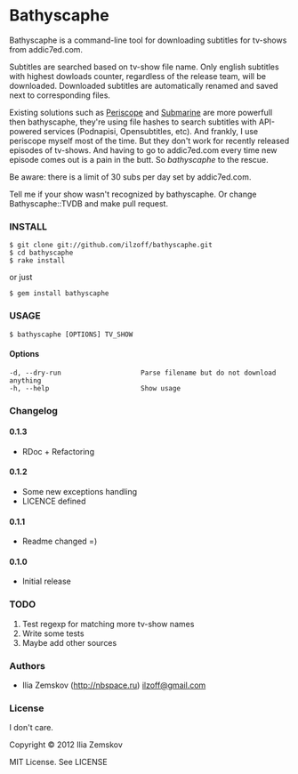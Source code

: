 Bathyscaphe
===========

Bathyscaphe is a command-line tool for downloading subtitles for tv-shows from addic7ed.com.

Subtitles are searched based on tv-show file name. Only english subtitles with highest dowloads counter, regardless of the release team, will be downloaded. Downloaded subtitles are automatically renamed and saved next to corresponding files.

Existing solutions such as [Periscope](http://code.google.com/p/periscope/) and [Submarine](https://github.com/blazt/submarine) are more powerfull then bathyscaphe, they're using file hashes to search subtitles with API-powered services (Podnapisi, Opensubtitles, etc). And frankly, I use periscope myself most of the time. But they don't work for recently released episodes of tv-shows. And having to go to addic7ed.com every time new episode comes out is a pain in the butt. So *bathyscaphe* to the rescue.

Be aware: there is a limit of 30 subs per day set by addic7ed.com.

Tell me if your show wasn't recognized by bathyscaphe. Or change Bathyscaphe::TVDB and make pull request.

### INSTALL

    $ git clone git://github.com/ilzoff/bathyscaphe.git
    $ cd bathyscaphe
    $ rake install

or just 

    $ gem install bathyscaphe

### USAGE

    $ bathyscaphe [OPTIONS] TV_SHOW

#### Options
    -d, --dry-run                    Parse filename but do not download anything
    -h, --help                       Show usage

### Changelog

#### 0.1.3
- RDoc + Refactoring

#### 0.1.2
- Some new exceptions handling
- LICENCE defined

#### 0.1.1
- Readme changed =)

#### 0.1.0
- Initial release

### TODO

  1. Test regexp for matching more tv-show names
  2. Write some tests
  3. Maybe add other sources

### Authors

  - Ilia Zemskov (http://nbspace.ru) ilzoff@gmail.com

### License

I don't care.

Copyright © 2012 Ilia Zemskov

MIT License. See LICENSE